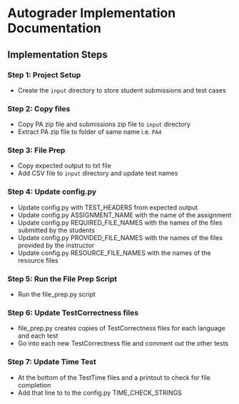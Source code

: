 # Autograder Implementation Documentation

## Implementation Steps

### Step 1: Project Setup
- Create the `input` directory to store student submissions and test cases

### Step 2: Copy files
 - Copy PA zip file and submissions zip file to `input` directory
 - Extract PA zip file to folder of same name i.e. `PA4`

### Step 3: File Prep
 - Copy expected output to txt file
 - Add CSV file to `input` directory and update test names

### Step 4: Update config.py
 - Update config.py with TEST_HEADERS from expected output
 - Update config.py ASSIGNMENT_NAME with the name of the assignment
 - Update config.py REQUIRED_FILE_NAMES with the names of the files submitted by the students
 - Update config.py PROVIDED_FILE_NAMES with the names of the files provided by the instructor
 - Update config.py RESOURCE_FILE_NAMES with the names of the resource files
 
### Step 5: Run the File Prep Script
 - Run the file_prep.py script
 
### Step 6: Update TestCorrectness files
 - file_prep.py creates copies of TestCorrectness files for each language and each test
 - Go into each new TestCorrectness file and comment out the other tests

### Step 7: Update Time Test
 - At the bottom of the TestTime files and a printout to check for file completion
 - Add that line to to the config.py TIME_CHECK_STRINGS
